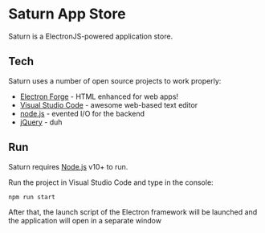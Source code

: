 # Saturn App Store
                                               
                                                                  
Saturn is a ElectronJS-powered application store.


## Tech

Saturn uses a number of open source projects to work properly:

- [Electron Forge] - HTML enhanced for web apps!
- [Visual Studio Code] - awesome web-based text editor
- [node.js] - evented I/O for the backend
- [jQuery] - duh


## Run

Saturn requires [Node.js](https://nodejs.org/) v10+ to run.

Run the project in Visual Studio Code and type in the console:

```sh
npm run start
```

After that, the launch script of the Electron framework will be launched and the application will open in a separate window



   [Visual Studio Code]: <http://code.visualstudio.com/>
   [Electron Forge]: <http://.electronjs.org>
   [node.js]: <http://nodejs.org>
   [jQuery]: <http://jquery.com>


   [PlDb]: <https://github.com/joemccann/dillinger/tree/master/plugins/dropbox/README.md>
   [PlGh]: <https://github.com/joemccann/dillinger/tree/master/plugins/github/README.md>
   [PlGd]: <https://github.com/joemccann/dillinger/tree/master/plugins/googledrive/README.md>
   [PlOd]: <https://github.com/joemccann/dillinger/tree/master/plugins/onedrive/README.md>
   [PlMe]: <https://github.com/joemccann/dillinger/tree/master/plugins/medium/README.md>
   [PlGa]: <https://github.com/RahulHP/dillinger/blob/master/plugins/googleanalytics/README.md>
